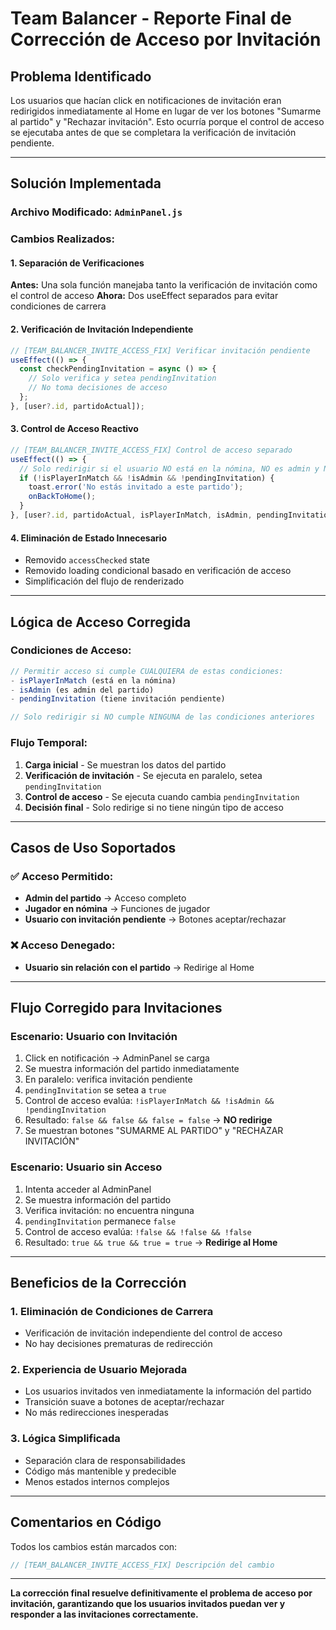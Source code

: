# Team Balancer - Reporte Final de Corrección de Acceso por Invitación

## Problema Identificado

Los usuarios que hacían click en notificaciones de invitación eran redirigidos inmediatamente al Home en lugar de ver los botones "Sumarme al partido" y "Rechazar invitación". Esto ocurría porque el control de acceso se ejecutaba antes de que se completara la verificación de invitación pendiente.

---

## Solución Implementada

### **Archivo Modificado:** `AdminPanel.js`

### **Cambios Realizados:**

#### 1. **Separación de Verificaciones**
**Antes:** Una sola función manejaba tanto la verificación de invitación como el control de acceso
**Ahora:** Dos useEffect separados para evitar condiciones de carrera

#### 2. **Verificación de Invitación Independiente**
```javascript
// [TEAM_BALANCER_INVITE_ACCESS_FIX] Verificar invitación pendiente
useEffect(() => {
  const checkPendingInvitation = async () => {
    // Solo verifica y setea pendingInvitation
    // No toma decisiones de acceso
  };
}, [user?.id, partidoActual]);
```

#### 3. **Control de Acceso Reactivo**
```javascript
// [TEAM_BALANCER_INVITE_ACCESS_FIX] Control de acceso separado
useEffect(() => {
  // Solo redirigir si el usuario NO está en la nómina, NO es admin y NO tiene invitación pendiente
  if (!isPlayerInMatch && !isAdmin && !pendingInvitation) {
    toast.error('No estás invitado a este partido');
    onBackToHome();
  }
}, [user?.id, partidoActual, isPlayerInMatch, isAdmin, pendingInvitation, onBackToHome]);
```

#### 4. **Eliminación de Estado Innecesario**
- Removido `accessChecked` state
- Removido loading condicional basado en verificación de acceso
- Simplificación del flujo de renderizado

---

## Lógica de Acceso Corregida

### **Condiciones de Acceso:**
```javascript
// Permitir acceso si cumple CUALQUIERA de estas condiciones:
- isPlayerInMatch (está en la nómina)
- isAdmin (es admin del partido)  
- pendingInvitation (tiene invitación pendiente)

// Solo redirigir si NO cumple NINGUNA de las condiciones anteriores
```

### **Flujo Temporal:**
1. **Carga inicial** - Se muestran los datos del partido
2. **Verificación de invitación** - Se ejecuta en paralelo, setea `pendingInvitation`
3. **Control de acceso** - Se ejecuta cuando cambia `pendingInvitation`
4. **Decisión final** - Solo redirige si no tiene ningún tipo de acceso

---

## Casos de Uso Soportados

### ✅ **Acceso Permitido:**
- **Admin del partido** → Acceso completo
- **Jugador en nómina** → Funciones de jugador
- **Usuario con invitación pendiente** → Botones aceptar/rechazar

### ❌ **Acceso Denegado:**
- **Usuario sin relación con el partido** → Redirige al Home

---

## Flujo Corregido para Invitaciones

### **Escenario: Usuario con Invitación**
1. Click en notificación → AdminPanel se carga
2. Se muestra información del partido inmediatamente
3. En paralelo: verifica invitación pendiente
4. `pendingInvitation` se setea a `true`
5. Control de acceso evalúa: `!isPlayerInMatch && !isAdmin && !pendingInvitation`
6. Resultado: `false && false && false = false` → **NO redirige**
7. Se muestran botones "SUMARME AL PARTIDO" y "RECHAZAR INVITACIÓN"

### **Escenario: Usuario sin Acceso**
1. Intenta acceder al AdminPanel
2. Se muestra información del partido
3. Verifica invitación: no encuentra ninguna
4. `pendingInvitation` permanece `false`
5. Control de acceso evalúa: `!false && !false && !false`
6. Resultado: `true && true && true = true` → **Redirige al Home**

---

## Beneficios de la Corrección

### **1. Eliminación de Condiciones de Carrera**
- Verificación de invitación independiente del control de acceso
- No hay decisiones prematuras de redirección

### **2. Experiencia de Usuario Mejorada**
- Los usuarios invitados ven inmediatamente la información del partido
- Transición suave a botones de aceptar/rechazar
- No más redirecciones inesperadas

### **3. Lógica Simplificada**
- Separación clara de responsabilidades
- Código más mantenible y predecible
- Menos estados internos complejos

---

## Comentarios en Código

Todos los cambios están marcados con:
```javascript
// [TEAM_BALANCER_INVITE_ACCESS_FIX] Descripción del cambio
```

---

**La corrección final resuelve definitivamente el problema de acceso por invitación, garantizando que los usuarios invitados puedan ver y responder a las invitaciones correctamente.**
